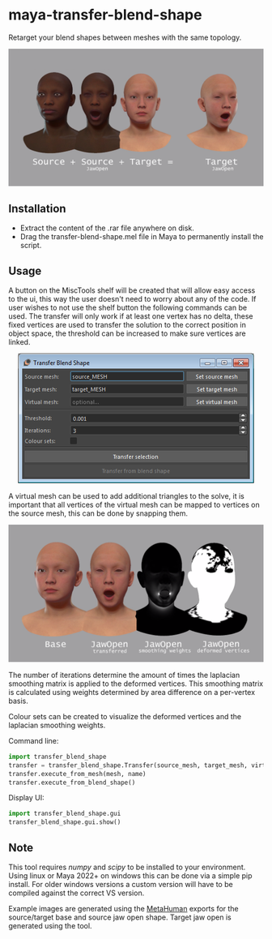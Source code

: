 # maya-transfer-blend-shape
Retarget your blend shapes between meshes with the same topology.

<p align="center"><img src="docs/_images/transfer-blend-shape-workflow.png?raw=true"></p>

## Installation
* Extract the content of the .rar file anywhere on disk.
* Drag the transfer-blend-shape.mel file in Maya to permanently install the script.

## Usage
A button on the MiscTools shelf will be created that will allow easy access to 
the ui, this way the user doesn't need to worry about any of the code. If user 
wishes to not use the shelf button the following commands can be used. The 
transfer will only work if at least one vertex has no delta, these fixed 
vertices are used to transfer the solution to the correct position in object 
space, the threshold can be increased to make sure vertices are linked.

<p align="center"><img src="docs/_images/transfer-blend-shape-ui.png?raw=true"></p>

A virtual mesh can be used to add additional triangles to the solve, it is 
important that all vertices of the virtual mesh can be mapped to vertices on
the source mesh, this can be done by snapping them.

<p align="center"><img src="docs/_images/transfer-blend-shape-debug.png?raw=true"></p>

The number of iterations determine the amount of times the laplacian smoothing
matrix is applied to the deformed vertices. This smoothing matrix is
calculated using weights determined by area difference on a per-vertex basis.

Colour sets can be created to visualize the deformed vertices and the 
laplacian smoothing weights.

Command line:
```python
import transfer_blend_shape
transfer = transfer_blend_shape.Transfer(source_mesh, target_mesh, virtual_mesh=None, iterations=3, threshold=0.001)
transfer.execute_from_mesh(mesh, name)
transfer.execute_from_blend_shape()
```

Display UI:
```python
import transfer_blend_shape.gui
transfer_blend_shape.gui.show()
```

## Note
This tool requires *numpy* and *scipy* to be installed to your environment. 
Using linux or Maya 2022+ on windows this can be done via a simple pip 
install. For older windows versions a custom version will have to be compiled 
against the correct VS version. 

Example images are generated using the [MetaHuman](https://www.unrealengine.com/en-US/digital-humans) 
exports for the source/target base and source jaw open shape. Target jaw open 
is generated using the tool.
